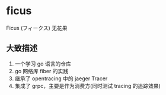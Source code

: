 # ficus

Ficus (フィークス) 无花果

## 大致描述

1. 一个学习 go 语言的仓库
2. go 网络库 fiber 的实践
3. 继承了 opentracing 中的 jaeger Tracer
4. 集成了 grpc，主要是作为消费方(同时测试 tracing 的追踪效果)
